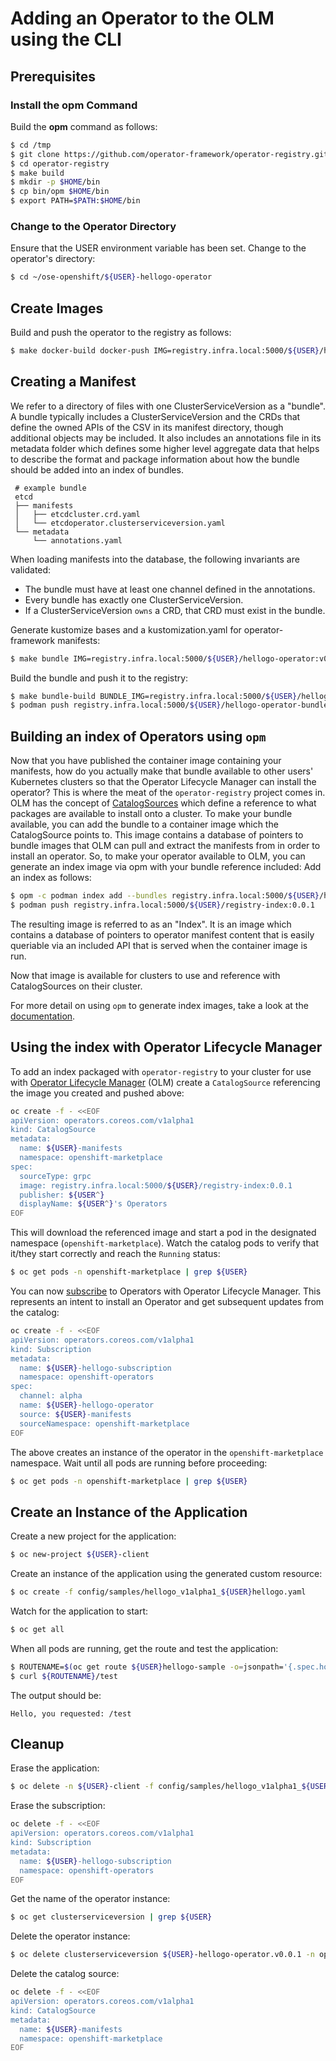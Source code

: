 # Adding an Operator to the OLM using the CLI

## Prerequisites

### Install the opm Command
Build the **opm** command as follows:
```bash
$ cd /tmp
$ git clone https://github.com/operator-framework/operator-registry.git
$ cd operator-registry
$ make build
$ mkdir -p $HOME/bin
$ cp bin/opm $HOME/bin
$ export PATH=$PATH:$HOME/bin
```

### Change to the Operator Directory
Ensure that the USER environment variable has been set.
Change to the operator's directory:
```bash
$ cd ~/ose-openshift/${USER}-hellogo-operator
```

## Create Images
Build and push the operator to the registry as follows:
```bash
$ make docker-build docker-push IMG=registry.infra.local:5000/${USER}/hellogo-operator:v0.0.1
```

## Creating a Manifest
We refer to a directory of files with one ClusterServiceVersion as a "bundle". A bundle typically includes a ClusterServiceVersion and the CRDs that define the owned APIs of the CSV in its manifest directory, though additional objects may be included. It also includes an annotations file in its metadata folder which defines some higher level aggregate data that helps to describe the format and package information about how the bundle should be added into an index of bundles.

```
 # example bundle
 etcd
 ├── manifests
 │   ├── etcdcluster.crd.yaml
 │   └── etcdoperator.clusterserviceversion.yaml
 └── metadata
     └── annotations.yaml
```

When loading manifests into the database, the following invariants are validated:

 * The bundle must have at least one channel defined in the annotations.
 * Every bundle has exactly one ClusterServiceVersion.
 * If a ClusterServiceVersion `owns` a CRD, that CRD must exist in the bundle.

Generate kustomize bases and a kustomization.yaml for operator-framework manifests:
```bash
$ make bundle IMG=registry.infra.local:5000/${USER}/hellogo-operator:v0.0.1
```

Build the bundle and push it to the registry:
```bash
$ make bundle-build BUNDLE_IMG=registry.infra.local:5000/${USER}/hellogo-operator-bundle:v0.0.1
$ podman push registry.infra.local:5000/${USER}/hellogo-operator-bundle:v0.0.1
```

## Building an index of Operators using `opm`

Now that you have published the container image containing your manifests, how do you actually make that bundle available to other users' Kubernetes clusters so that the Operator Lifecycle Manager can install the operator? This is where the meat of the `operator-registry` project comes in. OLM has the concept of [CatalogSources](https://operator-framework.github.io/olm-book/docs/glossary.html#catalogsources) which define a reference to what packages are available to install onto a cluster. To make your bundle available, you can add the bundle to a container image which the CatalogSource points to. This image contains a database of pointers to bundle images that OLM can pull and extract the manifests from in order to install an operator. So, to make your operator available to OLM, you can generate an index image via opm with your bundle reference included:
Add an index as follows:
```bash
$ opm -c podman index add --bundles registry.infra.local:5000/${USER}/hellogo-operator-bundle:v0.0.1 --tag registry.infra.local:5000/${USER}/registry-index:0.0.1
$ podman push registry.infra.local:5000/${USER}/registry-index:0.0.1
```
The resulting image is referred to as an "Index". It is an image which contains a database of pointers to operator manifest content that is easily queriable via an included API that is served when the container image is run.

Now that image is available for clusters to use and reference with CatalogSources on their cluster.

For more detail on using `opm` to generate index images, take a look at the [documentation](https://github.com/operator-framework/operator-registry/blob/master/docs/design/opm-tooling.md).

## Using the index with Operator Lifecycle Manager

To add an index packaged with `operator-registry` to your cluster for use with [Operator Lifecycle Manager](https://github.com/operator-framework/operator-lifecycle-manager) (OLM) create a `CatalogSource` referencing the image you created and pushed above:
```bash
oc create -f - <<EOF
apiVersion: operators.coreos.com/v1alpha1
kind: CatalogSource
metadata:
  name: ${USER}-manifests
  namespace: openshift-marketplace
spec:
  sourceType: grpc
  image: registry.infra.local:5000/${USER}/registry-index:0.0.1
  publisher: ${USER^}
  displayName: ${USER^}'s Operators
EOF
```
This will download the referenced image and start a pod in the designated namespace (`openshift-marketplace`). Watch the catalog pods to verify that it/they start correctly and reach the `Running` status:

```bash
$ oc get pods -n openshift-marketplace | grep ${USER}
```
You can now [subscribe](https://github.com/operator-framework/operator-lifecycle-manager#discovery-catalogs-and-automated-upgrades) to Operators with Operator Lifecycle Manager. This represents an intent to install an Operator and get subsequent updates from the catalog:
```bash
oc create -f - <<EOF
apiVersion: operators.coreos.com/v1alpha1
kind: Subscription
metadata:
  name: ${USER}-hellogo-subscription
  namespace: openshift-operators
spec:
  channel: alpha
  name: ${USER}-hellogo-operator
  source: ${USER}-manifests
  sourceNamespace: openshift-marketplace
EOF
```
The above creates an instance of the operator in the `openshift-marketplace` namespace. Wait until all pods are running before proceeding:
```bash
$ oc get pods -n openshift-marketplace | grep ${USER}
```

## Create an Instance of the Application
Create a new project for the application:
```bash
$ oc new-project ${USER}-client
```
Create an instance of the application using the generated custom resource:
```bash
$ oc create -f config/samples/hellogo_v1alpha1_${USER}hellogo.yaml
```
Watch for the application to start:
```bash
$ oc get all
```
When all pods are running, get the route and test the application:
```bash
$ ROUTENAME=$(oc get route ${USER}hellogo-sample -o=jsonpath='{.spec.host}')
$ curl ${ROUTENAME}/test
```
The output should be:
```
Hello, you requested: /test
```
## Cleanup
Erase the application:
```bash
$ oc delete -n ${USER}-client -f config/samples/hellogo_v1alpha1_${USER}hellogo.yaml
```
Erase the subscription:
```bash
oc delete -f - <<EOF
apiVersion: operators.coreos.com/v1alpha1
kind: Subscription
metadata:
  name: ${USER}-hellogo-subscription
  namespace: openshift-operators
EOF
```

Get the name of the operator instance:
```bash
$ oc get clusterserviceversion | grep ${USER}
```
Delete the operator instance:
```bash
$ oc delete clusterserviceversion ${USER}-hellogo-operator.v0.0.1 -n openshift-operators
```
Delete the catalog source:
```bash
oc delete -f - <<EOF
apiVersion: operators.coreos.com/v1alpha1
kind: CatalogSource
metadata:
  name: ${USER}-manifests
  namespace: openshift-marketplace
EOF
```